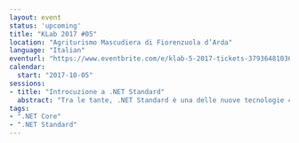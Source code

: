 ```yaml
---
layout: event
status: 'upcoming'
title: "KLab 2017 #05"
location: "Agriturismo Mascudiera di Fiorenzuola d’Arda"
language: "Italian"
eventurl: "https://www.eventbrite.com/e/klab-5-2017-tickets-37936481036"
calendar:
  start: "2017-10-05"
sessions:
- title: "Introcuzione a .NET Standard"
  abstract: "Tra le tante, .NET Standard è una delle nuove tecnologie che sono emerse dalla potente iniziativa Open Source guidata da Microsoft. .NET Standard non è solo una maniera più efficiente per usare pacchetti Nuget, è una maniera più efficiente e più semplice di utilizzare pacchetti Nuget cross-platform. Che cosa è quindi .NET Standard e come funziona? Cercheremo di dare una risposta a queste domande e allo stesso tempo ci addentreremo nei menadri della "magia" che consente a .NET Standard di funzionare."
tags:
- ".NET Core"
- ".NET Standard"
---
```

